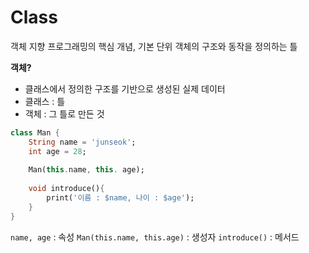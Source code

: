 # Class
객체 지향 프로그래밍의 핵심 개념, 기본 단위
객체의 구조와 동작을 정의하는 틀

**객체?**
- 클래스에서 정의한 구조를 기반으로 생성된 실제 데이터
- 클래스 : 틀
- 객체 : 그 틀로 만든 것

```dart
class Man {
	String name = 'junseok';
	int age = 28;
	
	Man(this.name, this. age);
	
	void introduce(){
		print('이름 : $name, 나이 : $age');
	}
}
```

`name, age` : 속성
`Man(this.name, this.age)` : 생성자
`introduce()` : 메서드

